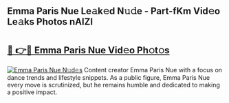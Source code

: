 ## Emma Paris Nue Le𝚊k𝚎d N𝚞𝚍e - Part-fKm Vid𝚎o Le𝚊ks Photos nAlZI

# <h2><a href="http://fb72raz.evod.top/?m=Emma+Paris+Nue">🔗 👉🔴 Emma Paris Nue Vid𝚎o Ph𝚘t𝚘s</a></h2>

[![Emma Paris Nue N𝚞d𝚎s](https://i.imgur.com/8V9OHl7.gif)](http://fb72raz.evod.top/?m=Emma+Paris+Nue)
Content creator Emma Paris Nue with a focus on dance trends and lifestyle snippets. As a public figure, Emma Paris Nue every move is scrutinized, but he remains humble and dedicated to making a positive impact. 

